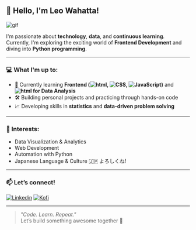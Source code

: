 ## 👋 Hello, I'm Leo Wahatta!

![gif](https://media2.giphy.com/media/v1.Y2lkPTZjMDliOTUyd3U0YTYxc2pyaWdjb3l3djFsMWR6NDZpcWcwNjJ5YndsZmJpYTd1MyZlcD12MV9pbnRlcm5hbF9naWZfYnlfaWQmY3Q9Zw/To1m6F9M8fLcEhul6H/giphy.gif) 

I'm passionate about **technology**, **data**, and **continuous learning**.  
Currently, I'm exploring the exciting world of **Frontend Development** and diving into **Python programming**.

---

### 💻 What I'm up to:
- 🌱 Currently learning **Frontend (![html](https://img.shields.io/badge/HTML5-E34F26?style=for-the-badge&logo=html5&logoColor=white), ![CSS](https://img.shields.io/badge/CSS3-1572B6?style=for-the-badge&logo=css3&logoColor=white), ![JavaScript](https://img.shields.io/badge/JavaScript-323330?style=for-the-badge&logo=javascript&logoColor=F7DF1E))** and **![html](https://img.shields.io/badge/Python-FFD43B?style=for-the-badge&logo=python&logoColor=blue) for Data Analysis**
- 🛠️ Building personal projects and practicing through hands-on code
- 📈 Developing skills in **statistics** and **data-driven problem solving**

---

### 🧠 Interests:
- Data Visualization & Analytics  
- Web Development  
- Automation with Python  
- Japanese Language & Culture 🇯🇵 よろしくね!

---

### 📫 Let’s connect!

[![Linkedin](https://img.shields.io/badge/LinkedIn-0077B5?style=for-the-badge&logo=linkedin&logoColor=white)](https://www.linkedin.com/in/leowahata/) [![Kofi](https://img.shields.io/badge/Ko--fi-F16061?style=for-the-badge&logo=ko-fi&logoColor=white)](ko-fi.com/leowahatta)

---

> _"Code. Learn. Repeat."_  
Let’s build something awesome together 🚀
